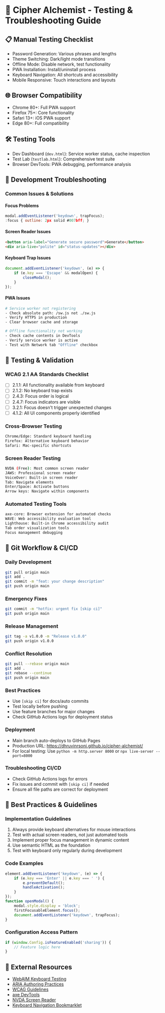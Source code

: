 # 🧪 Cipher Alchemist - Testing & Troubleshooting Guide

## 📋 Manual Testing Checklist
- Password Generation: Various phrases and lengths
- Theme Switching: Dark/light mode transitions
- Offline Mode: Disable network, test functionality
- PWA Installation: Install/uninstall process
- Keyboard Navigation: All shortcuts and accessibility
- Mobile Responsive: Touch interactions and layouts

## 🌐 Browser Compatibility
- Chrome 80+: Full PWA support
- Firefox 75+: Core functionality
- Safari 13+: iOS PWA support
- Edge 80+: Full compatibility

## 🛠️ Testing Tools
- Dev Dashboard (`dev.html`): Service worker status, cache inspection
- Test Lab (`testlab.html`): Comprehensive test suite
- Browser DevTools: PWA debugging, performance analysis

## 📝 Development Troubleshooting

### Common Issues & Solutions

#### Focus Problems
```javascript
modal.addEventListener('keydown', trapFocus);
:focus { outline: 2px solid #007bff; }
```

#### Screen Reader Issues
```html
<button aria-label="Generate secure password">Generate</button>
<div aria-live="polite" id="status-updates"></div>
```

#### Keyboard Trap Issues
```javascript
document.addEventListener('keydown', (e) => {
    if (e.key === 'Escape' && modalOpen) {
        closeModal();
    }
});
```

#### PWA Issues
```bash
# Service worker not registering
- Check absolute path: /sw.js not ./sw.js
- Verify HTTPS in production
- Clear browser cache and storage

# Offline functionality not working
- Check cache contents in DevTools
- Verify service worker is active
- Test with Network tab "Offline" checkbox
```

## 🧪 Testing & Validation

### WCAG 2.1 AA Standards Checklist
- [ ] 2.1.1: All functionality available from keyboard
- [ ] 2.1.2: No keyboard trap exists
- [ ] 2.4.3: Focus order is logical
- [ ] 2.4.7: Focus indicators are visible
- [ ] 3.2.1: Focus doesn't trigger unexpected changes
- [ ] 4.1.2: All UI components properly identified

### Cross-Browser Testing
```bash
Chrome/Edge: Standard keyboard handling
Firefox: Alternative keyboard behavior
Safari: Mac-specific shortcuts
```

### Screen Reader Testing
```bash
NVDA (Free): Most common screen reader
JAWS: Professional screen reader
VoiceOver: Built-in screen reader
Tab: Navigate elements
Enter/Space: Activate buttons
Arrow keys: Navigate within components
```

### Automated Testing Tools
```bash
axe-core: Browser extension for automated checks
WAVE: Web accessibility evaluation tool
Lighthouse: Built-in Chrome accessibility audit
Tab order visualization tools
Focus management debugging
```

## 🚀 Git Workflow & CI/CD

### Daily Development
```bash
git pull origin main
git add .
git commit -m "feat: your change description"
git push origin main
```

### Emergency Fixes
```bash
git commit -m "hotfix: urgent fix [skip ci]"
git push origin main
```

### Release Management
```bash
git tag -a v1.0.0 -m "Release v1.0.0"
git push origin v1.0.0
```

### Conflict Resolution
```bash
git pull --rebase origin main
git add .
git rebase --continue
git push origin main
```

### Best Practices
- Use `[skip ci]` for docs/auto commits
- Test locally before pushing
- Use feature branches for major changes
- Check GitHub Actions logs for deployment status

### Deployment
- Main branch auto-deploys to GitHub Pages
- Production URL: https://dhruvinrsoni.github.io/cipher-alchemist/
- For local testing: Use `python -m http.server 8000` or `npx live-server --port=8000`

### Troubleshooting CI/CD
- Check GitHub Actions logs for errors
- Fix issues and commit with `[skip ci]` if needed
- Ensure all file paths are correct for deployment

## 🌟 Best Practices & Guidelines

### Implementation Guidelines
1. Always provide keyboard alternatives for mouse interactions
2. Test with actual screen readers, not just automated tools
3. Implement proper focus management in dynamic content
4. Use semantic HTML as the foundation
5. Test with keyboard only regularly during development

### Code Examples
```javascript
element.addEventListener('keydown', (e) => {
    if (e.key === 'Enter' || e.key === ' ') {
        e.preventDefault();
        handleActivation();
    }
});
function openModal() {
    modal.style.display = 'block';
    firstFocusableElement.focus();
    document.addEventListener('keydown', trapFocus);
}
```

### Configuration Access Pattern
```javascript
if (window.Config.isFeatureEnabled('sharing')) {
    // Feature logic here
}
```

## 🔗 External Resources
- [WebAIM Keyboard Testing](https://webaim.org/articles/keyboard/)
- [ARIA Authoring Practices](https://www.w3.org/WAI/ARIA/apg/)
- [WCAG Guidelines](https://www.w3.org/WAI/WCAG21/quickref/)
- [axe DevTools](https://www.deque.com/axe/devtools/)
- [NVDA Screen Reader](https://www.nvaccess.org/)
- [Keyboard Navigation Bookmarklet](https://accessibility-bookmarklets.org/)

